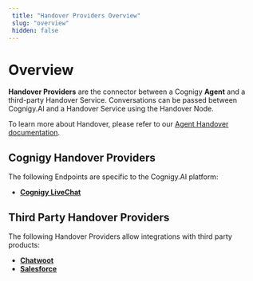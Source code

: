 ```yaml
---
 title: "Handover Providers Overview" 
 slug: "overview" 
 hidden: false 
---
```

# Overview

**Handover Providers** are the connector between a Cognigy **Agent** and a third-party Handover Service. Conversations can be passed between Cognigy.AI and a Handover Service using the Handover Node.

To learn more about Handover, please refer to our [Agent Handover documentation]({{config.site_url}}ai/tools/agent-handover/).

## Cognigy Handover Providers

<div class="divider"></div>

The following Endpoints are specific to the Cognigy.AI platform:

- [**Cognigy LiveChat**]({{config.site_url}}ai/handover-providers/livechat-handover/)

## Third Party Handover Providers

<div class="divider"></div>

The following Handover Providers allow integrations with third party products:

- [**Chatwoot**]({{config.site_url}}ai/handover-providers/chatwoot-handover/) 
- [**Salesforce**]({{config.site_url}}ai/handover-providers/salesforce-handover/) 
